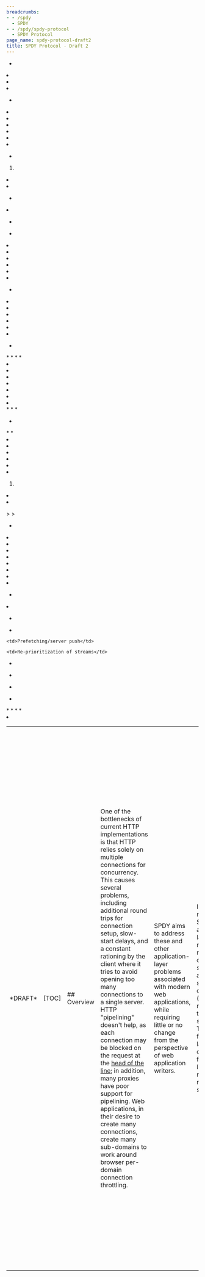 ```yaml
---
breadcrumbs:
- - /spdy
  - SPDY
- - /spdy/spdy-protocol
  - SPDY Protocol
page_name: spdy-protocol-draft2
title: SPDY Protocol - Draft 2
---
```


<table>
<tr>

<td>*DRAFT*</td>

<td>[TOC]</td>

<td>## Overview</td>

<td>One of the bottlenecks of current HTTP implementations is that HTTP relies
solely on multiple connections for concurrency. This causes several problems,
including additional round trips for connection setup, slow-start delays, and a
constant rationing by the client where it tries to avoid opening too many
connections to a single server. HTTP "pipelining" doesn't help, as each
connection may be blocked on the request at the <a
href="http://en.wikipedia.org/wiki/Head-of-line_blocking">head of the line</a>;
in addition, many proxies have poor support for pipelining. Web applications, in
their desire to create many connections, create many sub-domains to work around
browser per-domain connection throttling.</td>

<td>SPDY aims to address these and other application-layer problems associated
with modern web applications, while requiring little or no change from the
perspective of web application writers.</td>

<td>In a nutshell, SPDY adds a framing layer for multiplexing multiple,
concurrent streams across a single TCP connection (or any reliable transport
stream). The framing layer is optimized for HTTP-like request-response
streams.</td>

<td>The SPDY session offers three basic improvements over HTTP:</td>

*   <td>Multiplexed requests. There is no limit to the number of
            requests that can be issued concurrently over a single SPDY
            connection. Because requests are interleaved on a single channel,
            the protocol is more efficient over TCP.</td>

*   <td>Prioritized requests. Clients can request certain resources to
            be delivered first. This avoids the problem of congesting the
            network channel with non-critical resources when a high-priority
            request is pending.</td>

*   <td>Compressed headers. Clients today send a significant amount of
            redundant data in the form of HTTP headers. Because a single web
            page may require 50 or 100 subrequests, this data is significant.
            Compressing the headers saves a significant amount of latency and
            bandwidth compared to HTTP.</td>
*   <td>Server pushed streams. This enables content to be pushed from
            servers to clients without a request.</td>

<td>Note that for the most part, SPDY attempts to preserve the existing
semantics of HTTP. All features such as cookies, etags, vary headers,
content-encoding negotiations, etc work as they do with HTTP; SPDY only replaces
the way the data is written to the network.</td>

<td>### Document Organization</td>

<td>The SPDY Specification is split into two parts: <a
href="/spdy/spdy-protocol/spdy-protocol-draft2#TOC-Framing-Layer">a framing
layer</a>, which multiplexes a TCP connection into independent, length-prefixed
frames, and <a
href="/spdy/spdy-protocol/spdy-protocol-draft2#TOC-HTTP-Layering-over-SPDY">an
HTTP layer</a>, which specifies the mechanism for overlaying HTTP
request/response pairs on top of the framing layer. While some of the framing
layer concepts are isolated from the HTTP layer, building a generic framing
layer has not been a goal. The framing layer is tailored to the needs of the
HTTP protocol and server push. </td>

<td>### Definitions</td>

*   <td>*client*: The endpoint initiating the SPDY session. </td>
*   <td>*connection*: A TCP-level connection between two endpoints.
            </td>
*   <td>*endpoint*: Either the client or server of a connection. </td>
*   <td>*frame*: A header-prefixed sequence of bytes sent over a SPDY
            session.</td>
*   <td>*server*: The endpoint not initiating the SPDY session.</td>
*   <td>*session*: A sequence of frames sent over a single connection.
            This is the same as the "framing layer". </td>
*   <td>*stream*: A bi-directional flow of bytes across a virtual
            channel within a SPDY session. </td>

<td>## Framing Layer</td>

<td>### Connections</td>

<td>The SPDY framing layer (or "session") runs atop TCP, similarly to how HTTP
works today. The client is expected to be the TCP connection initiator. Because
it runs on TCP, we have a reliable transport. Unlike HTTP, all connections with
SPDY are persistent connections. The HTTP connection header does not apply.</td>

<td>For best performance, it is expected that clients will not close open
connections until the user navigates away from all web pages referencing a
connection, or until the server closes the connection. Servers are encouraged to
leave connections open for as long as possible, but can terminate idle
connections after some amount of inactivity if necessary. When either side
closes the TCP connection, it should first send a <a
href="/spdy/spdy-protocol/spdy-protocol-draft2#TOC-GOAWAY">GOAWAY</a> frame so
that the endpoints can more reliably determine if requests finished before the
closure.</td>

<td>### Framing</td>

<td>Once the connection is established, clients and servers exchange framed messages. There are two types of frames: <a href="/spdy/spdy-protocol/spdy-protocol-draft2#TOC-Control-frames">control frames</a> and <a href="/spdy/spdy-protocol/spdy-protocol-draft2#TOC-Data-frames">data frames</a>. Frames always have a common header which is 8 bytes.</td>

<td>The first bit is a control bit indicating whether a frame is a control frame or data frame. Control frames carry a version number, a frame type, flags, and a length. Data frames contain the stream ID, flags, and the length for the payload carried after the common header. The simple header is designed to make reading and writing of frames easy.</td>

<td>All integer values, including length, version, and type, are in network byte order. SPDY does not enforce alignment of types in dynamically sized frames.</td>

<td>#### Protocol versioning</td>

<td>SPDY does lazy version checking on receipt of any control frame, and does version enforcement only on SYN_STREAM frames. If an endpoint receives a SYN_STREAM frame with an unsupported version, the endpoint must return a RST_STREAM frame with the status code UNSUPPORTED_VERSION. For any other type of control frame, the frame must be ignored.</td>

<td>### Control frames</td>

<td> +----------------------------------+</td>

<td> |C| Version(15bits) | Type(16bits) |</td>

<td> +----------------------------------+</td>

<td> | Flags (8) | Length (24 bits) |</td>

<td> +----------------------------------+</td>

<td> | Data |</td>

<td> +----------------------------------+</td>

<td> Control bit: The 'C' bit is a single bit indicating that this is a control message. For control frames this value is always 1. </td>
<td> Version: The version number of the session protocol (currently 2).</td>
<td> Type: The type of control frame. See <a href="/spdy/spdy-protocol/spdy-protocol-draft2#TOC-Control-frames">Control Frames</a> for the complete list of control frames. </td>

<td>Flags: Flags related to this frame. Flags for control frames and data frames
are different.</td>
<td> Length: An unsigned 24-bit value representing the number of bytes after the
length field. </td>

<td>Data: data associated with this control frame. The format and length of this
data is controlled by the control frame type.</td>

<td>Control frame processing requirements:</td>

<td>If an endpoint receives a control frame for a type it does not recognize, it
must ignore the frame.</td>

<td>### Data frames</td>

<td> +----------------------------------+</td>

<td> |C| Stream-ID (31bits) |</td>

<td> +----------------------------------+</td>

<td> | Flags (8) | Length (24 bits) | </td>

<td> +----------------------------------+</td>

<td> | Data |</td>

<td> +----------------------------------+</td>

<td>Control bit: For data frames this value is always 0.</td>
<td> Stream-ID: A 31-bit value identifying the stream.</td>
<td> Flags: Flags related to this frame. Valid flags are:</td>

*   <td>0x01 = FLAG_FIN - signifies that this frame represents the last
            frame to be transmitted on this stream. See <a
            href="/spdy/spdy-protocol/spdy-protocol-draft2#TOC-Stream-close">Stream
            Closure</a> below.</td>

<td> Length: An unsigned 24-bit value representing the number of bytes after the
length field. The total size of a data frame is 8 bytes + length. It is valid to
have a zero-length data frame.</td>
<td> Data: The variable-length data payload; the length was defined in the
length field.</td>

<td>Data frame processing requirements:</td>

<td>If an endpoint receives a data frame for a stream-id which does not exist,
it must return a <a
href="/spdy/spdy-protocol/spdy-protocol-draft2#TOC-RST_STREAM">RST_STREAM</a>
with error code INVALID_STREAM for the stream-id.</td>

<td>If the endpoint which created the stream receives a data frame before
receiving a SYN_REPLY on that stream, it is a protocol error, and the receiver
should close the connection immediately.</td>

<td>Implementors note: If an endpoint receives multiple data frames for invalid
stream-ids, it may terminate the session.</td>

<td>### Streams</td>

<td>Streams are independent sequences of bi-directional data cut into frames.
Streams can be created either by the client or the server, can concurrently send
data interleaved with other streams, and can be cancelled. The usage of streams
with HTTP is such that a single HTTP request/response occupies a single stream,
and the stream is not reused for a second request. This is because streams can
be independently created without incurring a round-trip. See the <a
href="/spdy/spdy-protocol/spdy-protocol-draft2#TOC-HTTP-Layering-over-SPDY">HTTP
layering</a> section for details.</td>

<td>Upon stream initiation, streams allow for each side to transmit a list of
name/value pairs (headers) to the other endpoint.</td>

<td>#### Stream creation</td>

<td>A stream is created by sending a control frame with the type set to <a
href="/spdy/spdy-protocol/spdy-protocol-draft2#TOC-SYN_STREAM">SYN_STREAM</a>.
If the server is initiating the stream, the Stream-ID must be even. If the
client is initiating the stream, the Stream-ID must be odd. 0 is not a valid
Stream-ID. Stream-IDs from each side of the connection must increase
monotonically as new streams are created. E.g. Stream 2 may be created after
stream 3, but stream 7 must not be created after stream 9.</td>

<td>Streams are bi-directional. However, the stream creator can optionally set
the UNIDIRECTIONAL flag as part of the SYN_STREAM to indicate to the receiver
that the receiver cannot reply on the stream.</td>

<td>Upon receipt of a SYN_STREAM frame, if the UNIDIRECTIONAL flag is not set,
the receiver replies with a <a
href="/spdy/spdy-protocol/spdy-protocol-draft2#TOC-SYN_REPLY">SYN_REPLY</a>
frame. Note that the stream initiator (sending the SYN_STREAM) does not need to
wait for a SYN_REPLY before sending any data frames.</td>

<td>If the endpoint receiving a SYN_STREAM does not want to accept the new
stream, it can immediately respond with a RST_STREAM control frame. Note,
however, that the initiating endpoint may have already sent data on the stream
as well; this data must be ignored.</td>

<td>#### Stream data exchange</td>

<td>Once a stream is created, it can be used to send arbitrary amounts of data.
Generally this means that a series of data frames will be sent on the stream
until a frame containing the FLAG_FIN flag is set. The FLAG_FIN can be set on a
SYN_STREAM, SYN_REPLY, or a DATA frame. Once the FLAG_FIN has been sent, the
stream is considered to be half-closed. (See <a
href="/spdy/spdy-protocol/spdy-protocol-draft2#TOC-Stream-half-close">Stream
half-close</a>)</td>

<td>#### Stream half-close</td>

<td>When one side of the stream sends a control or data frame with the FLAG_FIN
flag set, the stream is considered to be half-closed from that side. The sender
of the FLAG_FIN is indicating that no further data will be sent from the sender
on this stream. When both sides have half-closed, the stream is considered to be
closed. (See <a
href="/spdy/spdy-protocol/spdy-protocol-draft2#TOC-Stream-close">Stream
close</a>)</td>

<td>#### Stream close</td>

<td>There are 3 ways that streams can be terminated:</td>

1.  <td>Normal termination</td>
    <td> Normal stream termination occurs when both sender and receiver have
    half-closed the stream by sending a FLAG_FIN.</td>
2.  <td>Abrupt termination</td>
    <td> Either the client or server can send a RST_STREAM control frame at any
    time. A RST_STREAM contains an error code to indicate the reason for
    failure. When a RST_STREAM is sent from the stream originator, it indicates
    a failure to complete the stream and that no further data will be sent on
    the stream. When a RST_STREAM is sent from the stream receiver, the sender,
    upon receipt, should stop sending any data on the stream. The stream
    receiver should be aware that there is a race between data already in
    transit from the sender and the time the RST_STREAM is received.</td>
3.  <td><b>TCP connection teardown</b></td>
    <td><b> If the TCP connection is torn down while unterminated streams are
    active (no RST_STREAM frames have been sent or received for the stream),
    then the endpoint must assume that the stream was abnormally interrupted and
    may be incomplete.</b></td>

<td>If a client or server receives data on a stream which has already been torn
down, it must ignore the data received after the teardown.</td>

<td>TODO(mbelshe): Reference how UNIDIRECTIONAL works here.</td>

<td>### Data flow</td>

<td> Because TCP provides a single stream of data on which SPDY multiplexes
multiple logical streams, it is important for clients and servers to interleave
data messages for concurrent sessions.</td>

<td>Implementors should note that sending data in smallish chunks will result in
lower end-user latency for a page as this allows the browser to begin parsing
metadata early, and, in turn, to finalize the page layout. Sending large chunks
yields a small increase in bandwidth efficiency at the cost of slowing down the
user experience on pages with many resources.</td>

<td>### Control frames</td>

<td>#### SYN_STREAM</td>

<td>The SYN_STREAM control frame allows the sender to create a stream between
the sender and receiver with zero negotiation from the receiver. The stream can
be used to send metadata and data from the sender to the receiver.</td>

<td> +----------------------------------+</td>

<td> |1| 2 | 1 |</td>

<td> +----------------------------------+</td>

<td> | Flags (8) | Length (24 bits) |</td>

<td> +----------------------------------+</td>

<td> |X| Stream-ID (31bits) |</td>

<td> +----------------------------------+</td>

<td> |X|Associated-To-Stream-ID (31bits)|</td>

<td> +----------------------------------+</td>

<td> | Pri | Unused | |</td>

<td> +------------------ |</td>
<td> | Name/value header block |</td>
<td> | ... |</td>

<td>Flags: Flags related to this frame. Valid flags are:</td>

*   <td>0x01 = FLAG_FIN - signifies that this frame represents the last
            frame to be transmitted on this stream</td>
*   <td>0x02 = FLAG_UNIDIRECTIONAL - a stream created with this flag is
            already considered to be half closed to the receiver.</td>

<td>Length: An unsigned 24 bit value representing the number of bytes after the
length field. The total size of a SYN_STREAM frame is 8 bytes + length. The
length for this frame must be greater than or equal to 12.</td>

<td>Stream-ID: The 31-bit identifier for this stream. This stream-id will be
used in a frames which are part of this stream.</td>

<td>Associated-To-Stream-ID: The 31-bit identifier for a stream which this
stream is associated to. If this stream is independent of all other streams, it
should be 0.</td>

<td>Priority: A 2-bit priority field. If an endpoint has initiated multiple
streams, the priority field represents which streams should be given first
precidence. Servers are not required to strictly enforce the priority field,
although best-effort is assumed. 0 represents the lowest priority and 3
represents the highest priority. The highest-priority data is that which is most
desired by the client.</td>

<td> Unused: 14 bits of unused space, reserved for future use.</td>
<td> NV entries: (16 bits) The number of name/value pairs that follow. Note:
</td>

<td>The <a
href="/spdy/spdy-protocol/spdy-protocol-draft2#TOC-Name-Value-header-block-format">Name/Value
block</a> is described below.</td>

<td>If an endpoint receives multiple SYN_STREAM frames for the same active
stream ID, it must drop the stream, and send a RST_STREAM for the stream with
the error PROTOCOL_ERROR.</td>

<td>#### SYN_REPLY</td>

<td>SYN_REPLY provides the acceptance of a stream creation by the receiver of a
SYN_STREAM frame.</td>

<td> +----------------------------------+</td>

<td> |1| 2 | 2 |</td>

<td> +----------------------------------+</td>

<td> | Flags (8) | Length (24 bits) |</td>

<td> +----------------------------------+</td>

<td> |X| Stream-ID (31bits) |</td>

<td> +----------------------------------+</td>

<td> | Unused | |</td>

<td> +---------------- |</td>
<td> | Name/value header block |</td>
<td> | ... |</td>

<td> Flags: Flags related to this frame. Valid flags are:</td>

*   <td>0x01 = FLAG_FIN - signifies that this frame represents the
            half-close of this stream. When set, it indicates that the sender
            will not produce any more data frames in this stream..</td>

<td> Length: An unsigned 24-bit value representing the number of bytes after the
length field. The total size of a SYN_STREAM frame is 8 bytes + length. The
length for this frame must be greater than or equal to 8.</td>

<td>Stream-ID: The 31-bit identifier for this stream. This stream-id will be
used in a frames which are part of this stream.</td>

<td>Unused: 16 bits of unused space, reserved for future use.</td>
<td> NV entries: (16 bits) The number of name/value pairs that follow. </td>

<td>The <a
href="http://www.chromium.org/spdy-protocol/spdy-protocol-draft2#TOC-Name-Value-header-block-format">Name/Value
block</a> is described below.</td>

<td>If an endpoint receives multiple SYN_REPLY frames for the same active stream
ID, it must drop the stream, and send a RST_STREAM for the stream with the error
PROTOCOL_ERROR.</td>

<td>#### RST_STREAM</td>

<td>The RST_STREAM frame allows for abnormal termination of a stream. When sent
by the creator of a stream, it indicates the creator wishes to cancel the
stream. When sent by the receiver of a stream, it indicates an error or that the
receiver did not want to accept the stream, so the stream should be closed.</td>

<td> +-------------------------------+</td>

<td> |1| 2 | 3 |</td>

<td> +-------------------------------+</td>

<td> | Flags (8) | 8 |</td>

<td> +-------------------------------+</td>

<td> |X| Stream-ID (31bits) |</td>

<td> +-------------------------------+</td>

<td> | Status code | </td>

<td> +-------------------------------+</td>

<td> Flags: Flags related to this frame. RST_STREAM does not define any flags.
This value must be 0.</td>

<td> Length: An unsigned 24-bit value representing the number of bytes after the
length field. For RST_STREAM control frames, this value is always 8.</td>
<td> Status code: (32 bits) An indicator for why the stream is being
terminated.The following status codes are defined:</td>

*   <td>1 - PROTOCOL_ERROR. This is a generic error, and should only be
            used if a more specific error is not available. The receiver of this
            error will likely abort the entire session and possibly return an
            error to the user.</td>
*   <td>2 - INVALID_STREAM should be returned when a frame is received
            for a stream which is not active. The receiver of this error will
            likely log a communications error.</td>
*   <td>3 - REFUSED_STREAM. This is error indicates that the stream was
            refused before any processing has been done on the stream. This
            means that request can be safely retried.</td>
*   <td>4 - UNSUPPORTED_VERSION. Indicates that the receiver of a stream
            does not support the SPDY version requested.</td>
*   <td>5 - CANCEL. Used by the creator of a stream to indicate that the
            stream is no longer needed.</td>
*   <td>6 - INTERNAL_ERROR. The endpoint processing the stream has
            encountered an error.</td>
*   <td>7 - FLOW_CONTROL_ERROR. The endpoint detected that its peer
            violated the flow control protocol.</td>

<td>Note: 0 is not a valid status code for a RST_STREAM.</td>

<td>After receiving a RST_STREAM on a stream, the receiver must not send
additional frames for that stream.</td>

<td>#### SETTINGS</td>

<td>*Note: In earlier drafts, this frame was called a "HELLO" frame.*</td>

<td>A SETTINGS frame contains a set of id/value pairs for communicating
configuration data about how the two endpoints may communicate. SETTINGS frames
can be sent at any time by either endpoint, are optionally sent, and fully
asynchronous. Further, when the server is the sender, the sender can request
that configuration data be persisted by the client across SPDY sessions and
returned to the server in future communications.</td>

<td>Persistence of SETTINGS ID/Value pairs is done on a per domain/IP pair. That
is, when a client connects to a server, and the server persists settings within
the client, the client MUST only return the persisted settings on future
connections to the same domain AND IP address and TCP port. Clients MUST NOT
request servers to use the persistence features of the SETTINGS frames, and
servers MUST ignore persistence related flags sent by a client.</td>

<td> +----------------------------------+</td>

<td> |1| 2 | 4 |</td>

<td> +----------------------------------+</td>

<td> | Flags (8) | Length (24 bits) | </td>

<td> +----------------------------------+</td>

<td> | Number of entries |</td>

<td> +----------------------------------+</td>
<td> | ID/Value Pairs |</td>
<td> | ... |</td>

<td> Control bit: The control bit is always 1 for this message.</td>
<td> Version: The SPDY version number.</td>
<td> Type: The message type for a SETTINGS message is 4.</td>

<td>Flags: FLAG_SETTINGS_CLEAR_PREVIOUSLY_PERSISTED_SETTINGS (0x1): When set,
the client should clear any previously persisted SETTINGS ID/Value pairs. If
this frame contains ID/Value pairs with the FLAG_SETTINGS_PERSIST_VALUE set,
then the client will first clear its existing, persisted settings, and then
persist the values with the flag set which are contained within this frame.
Because persistence is only implemented on the client, this flag can only be
used when the sender is the server.</td>

<td>Length: An unsigned 24-bit value representing the number of bytes after the
length field. The total size of a SETTINGS frame is 8 bytes + length.</td>

<td>Number of entries: A 32-bit value representing the number of ID/value pairs
in this message.</td>

<td>Each ID/value pair is as follows:</td>

<td> +----------------------------------+</td>

<td> | ID (24 bits) | ID_Flags (8) |</td>

<td> +----------------------------------+</td>

<td> | Value (32 bits) |</td>

<td> +----------------------------------+</td>

<td>ID: 24-bits in <b>little-endian</b> byte order. This is inconsistent with
other values in SPDY and is the result of a bug in the initial v2
implementation. Defined IDs:</td>

*   <td>1 - SETTINGS_UPLOAD_BANDWIDTH - allows the sender to send its
            expected upload bandwidth on this channel. This number is an
            estimate. The value should be the integral number of kilobytes per
            second that the sender predicts as an expected maximum upload
            channel capacity.</td>
*   <td>2 - SETTINGS_DOWNLOAD_BANDWIDTH - allows the sender to send its
            expected download bandwidth on this channel. This number is an
            estimate. The value should be the integral number of kilobytes per
            second that the sender predicts as an expected maximum download
            channel capacity.</td>
*   <td>3 - SETTINGS_ROUND_TRIP_TIME - allows the sender to send its
            expected round-trip-time on this channel. The round trip time is
            defined as the minimum amount of time to send a control frame from
            this client to the remote and receive a response. The value is
            represented in milliseconds.</td>
*   <td>4 - SETTINGS_MAX_CONCURRENT_STREAMS allows the sender to inform
            the remote endpoint the maximum number of concurrent streams which
            it will allow. By default there is no limit. For implementors it is
            recommended that this value be no smaller than 100.</td>
*   <td>5 - SETTINGS_CURRENT_CWND allows the sender to inform the remote
            endpoint of the current CWND value. This value is currently
            interpreted as packets.</td>
*   <td>6 - SETTINGS_DOWNLOAD_RETRANS_RATE - downstream byte
            retransmission rate in percentage</td>
*   <td>7 - SETTINGS_INITIAL_WINDOW_SIZE - initial window size in
            bytes</td>

<td>Flags: 8 bits. Defined Flags:</td>

<td> FLAG_SETTINGS_PERSIST_VALUE (0x1): When set, the sender of this SETTINGS
frame is requesting that the receiver persist the ID/Value and return it in
future SETTINGS frames sent from the sender to this receiver. Because
persistence is only implemented on the client, this flag is only sent by the
server.</td>

<td> FLAG_SETTINGS_PERSISTED (0x2): When set, the sender is notifying the
receiver that this ID/Value pair was previously sent to the sender by the
receiver with the FLAG_SETTINGS_PERSIST_VALUE, and the sender is returning it.
Because persistence is only implemented on the client, this flag is only sent by
the client.</td>

<td>Value: A 32-bit value in network byte order</td>

<td> The message is intentionally extensible for future information which may
improve client-server communications. The sender does not need to send every
type of ID/value. It must only send those for which it has accurate values to
convey. When multiple ID/value pairs are sent, they should be sent in order of
lowest id to highest id. A single SETTINGS frame MUST not contain multiple
values for the same ID. If the receiver of a SETTINGS frame discovers multiple
values for the same ID, it MUST ignore all values except the first one.</td>

<td>Implementation Notes: Persisted storage from the SETTINGS is similar to a
cookie, in that it is persisted state. It differs from HTTP cookies in that it
applies at the session layer rather than at the HTTP layer. When SPDY is used in
conjunction with HTTP, browser implementors should be careful that any persisted
SETTINGS information follows similar handling to HTTP cookies, and that a
mechanism for clearing data is provided to the user. Servers MUST NOT attempt to
use SETTINGS as a mechanism for storing arbitrary data on the client. </td>

<td>Note also that a server may send multiple SETTINGS frames containing
different ID/Value pairs. When the same ID/Value is sent twice, the most recent
value overrides any previously sent values. If the server sends IDs 1, 2, and 3
with the FLAG_SETTINGS_PERSIST_VALUE in a first SETTINGS frame, and then sends
IDs 4 and 5 with the FLAG_SETTINGS_PERSIST_VALUE, when the client returns the
persisted state on its next SETTINGS frame, it SHOULD send all 5 settings (1, 2,
3, 4, and 5 in this example) to the server.</td>

<td>#### NOOP</td>

<td>The NOOP control frame is a no-operation frame. It can be sent from the
client or the server. Receivers of a NO-OP frame should simply ignore it.</td>

<td> +----------------------------------+</td>

<td> |1| 2 | 5 |</td>
<td> +----------------------------------+</td>
<td> | 0 (Flags) | 0 (Length) |</td>

<td> +----------------------------------+</td>

<td><b> Control-bit: The control bit is always 1 for this message.</b></td>
<td><b> Version: The SPDY version number.</b></td>
<td><b> Type: The message type for a NOOP message is 5.</b></td>
<td><b> Length: This frame carries no data, so the length is always 0.</b></td>

<td><b>#### PING</b></td>

<td><b>The PING control frame is a mechanism for measuring a minimal round-trip
time from the sender. It can be sent from the client or the server. Receivers of
a PING frame should send an identical frame to the sender as soon as possible
(if there is other pending data waiting to be sent, PING should take highest
priority). Each ping sent by a sender should use a unique ID.</b></td>

<td><b><b> +----------------------------------+</b></b></td>

<td><b> |1| 2 | 6 |</b></td>

<td><b> +----------------------------------+</b></td>

<td><b> | 0 (flags) | 4 (length) |</b></td>

<td><b> +----------------------------------|</b></td>

<td><b> | 32-bit ID |</b></td>

<td><b> +----------------------------------+</b></td>

<td><b> Control bit: The control bit is always 1 for this message.</b></td>
<td><b> Version: The SPDY version number.</b></td>
<td><b> Type: The message type for a PING message is 6.</b></td>
<td><b> Length: This frame is always 4 bytes long.</b></td>
<td><b> ID: A unique ID for this ping. When the client initiates a ping, it must
use an odd numbered ID. When the server initiates a ping, it must use an even
numbered ping. Use of odd/even IDs is required in order to avoid accidental
looping on PINGs (where each side initiates an identical PING at the same
time).</b></td>
<td><b> Note: If a sender uses all possible PING ids (e.g. has sent all 2^31
possible IDs), it can wrap and start re-using IDs.</b></td>

<td><b>If a server receives an even numbered PING which it did not initiate, it
must ignore the PING.</b></td>

<td><b>If a client receives an odd numbered PING which it did not initiate, it
must ignore the PING.</b></td>

<td>#### GOAWAY</td>

<td>The GOAWAY control frame is a mechanism to tell the remote side of the
connection that it should no longer use this session for further requests. It
can be sent from the client or the server. Once sent, the sender agrees not to
initiate any new streams on this session. Receivers of a GOAWAY frame must not
send additional requests on this session, although a new session (connection)
can be established for new requests. The purpose of this message is to allow an
endpoint to gracefully stop accepting new requests (perhaps for a reboot or
maintenance), while still finishing processing of previously established
streams.</td>

<td>There is an inherent race condition between a client sending requests and
the server sending a GOAWAY message. To deal with this case, the GOAWAY message
contains a last-stream identifier indicating the last stream which was accepted
in this session. If the client issued requests for sessions after this
stream-id, they were not accepted by the server and should be re-issued later at
the client's discretion.</td>

<td>Endpoints should always send a GOAWAY message before closing a connection so
that the remote can know whether a request has been partially processed or not.
(For example, if the client sends a POST at the same time that a server closes a
connection, the client cannot know if the server started to process that POST
request if the server does not send a GOAWAY frame to indicate where it stopped
working)</td>

<td>After sending a GOAWAY message, the sender must ignore all SYN_STREAM frames
for new streams.</td>

<td> +----------------------------------+</td>

<td> |1| 2 | 7 |</td>

<td> +----------------------------------+</td>

<td> | 0 (flags) | 4 (length) |</td>

<td> +----------------------------------|</td>

<td> |X| Last-good-stream-ID (31 bits) |</td>

<td> +----------------------------------+</td>

<td> Control bit: The control bit is always 1 for this message.</td>
<td> Version: The SPDY version number.</td>
<td> Type: The message type for a GOAWAY message is 7.</td>
<td> Length: This frame is always 4 bytes long.</td>
<td> Last-good-stream-Id: The last stream id which was accepted by the sender of
the GOAWAY message. If no streams were accepted, this value must be 0.</td>

<td>#### HEADERS</td>

<td> This frame augments a stream with additional headers. It may be optionally
sent on an existing stream at any time. Specific application of the headers (and
dealing with duplicates) in this frame is application-dependent.</td>

<td> +----------------------------------+</td>

<td> |C| 2 | 8 |</td>

<td> +----------------------------------+</td>

<td> | Flags (8) | Length (24 bits) |</td>

<td> +----------------------------------+</td>

<td> |X| Stream-ID (31bits) |</td>

<td> +----------------------------------+</td>

<td> | Unused (16 bits) | |</td>
<td> |-------------------- |</td>

<td> | Name/value header block |</td>

<td> +----------------------------------+</td>

<td> Length: An unsigned 24 bit value representing the number of bytes after the
length field. The total size of a HEADERS frame is 8 bytes + length. The length
for this frame must be greater than or equal to 8. The minimum length of the
length field is 4 (when the number of name value pairs is 0).</td>

<td>NV entries: The number of name/value pairs that follow.</td>

<td>The <a
href="/spdy/spdy-protocol/spdy-protocol-draft2#TOC-Name-Value-header-block-format">Name/Value
block</a> is the same as a SYN_REPLY.</td>

<td>Name/Value header block format</td>

<td>The SYN_STREAM, SYN_REPLY, and HEADERS frames contain a Name/value header
block. The header block used by both the request and the response is the same.
It is designed so that headers can be easily appended to the end of a list and
also so that it can be easily parsed by receivers. Each numeric value is 2
bytes.</td>

<td> +------------------------------------+</td>

<td> | Number of Name/Value pairs (int16) |</td>

<td> +------------------------------------+</td>

<td> | Length of name (int16) |</td>

<td> +------------------------------------+</td>

<td> | Name (string) |</td>

<td> +------------------------------------+</td>

<td> | Length of value (int16) |</td>

<td> +------------------------------------+</td>

<td> | Value (string) |</td>

<td> +------------------------------------+</td>

<td> | (repeats) |</td>

<td>Each header name must have at least one value. Header names must be all
lower case. The length of each name and value must be greater than zero. A
receiver of a zero-length name or value must send a RST_STREAM with code
PROTOCOL error. </td>

<td>TODO(mbelshe): Verify that the 64KB limits are sufficient. JoeyH notes that
it is possible to send 50 4KB cookies over HTTP today, and that would not work
in this model.</td>

<td>Duplicate header names are not allowed. To send two identically named
headers, send a header with two values, where the values are separated by a
single NUL (0) byte. Senders must not send multiple, in-sequence NUL characters.
Receivers of multiple, in-sequence NUL characters must send a RST_STREAM with
code PROTOCOL_ERROR on the stream.</td>

<td>Strings are utf8 encoded and are not NUL terminated.</td>

<td>The entire contents of the name/value header block is compressed using zlib
deflate. There is a single zlib stream (context) for all name value pairs in one
direction on a connection. SPDY uses a SYNC_FLUSH between frame which uses
compression. The stream is initialized with the following dictionary (without
line breaks and IS null-terminated):</td>

<td>optionsgetheadpostputdeletetraceacceptaccept-charsetaccept-encodingaccept-</td>
<td>
languageauthorizationexpectfromhostif-modified-sinceif-matchif-none-matchi</td>
<td>
f-rangeif-unmodifiedsincemax-forwardsproxy-authorizationrangerefererteuser</td>
<td>
-agent10010120020120220320420520630030130230330430530630740040140240340440</td>
<td>
5406407408409410411412413414415416417500501502503504505accept-rangesageeta</td>
<td>
glocationproxy-authenticatepublicretry-afterservervarywarningwww-authentic</td>
<td>
ateallowcontent-basecontent-encodingcache-controlconnectiondatetrailertran</td>
<td>
sfer-encodingupgradeviawarningcontent-languagecontent-lengthcontent-locati</td>
<td>
oncontent-md5content-rangecontent-typeetagexpireslast-modifiedset-cookieMo</td>
<td>
ndayTuesdayWednesdayThursdayFridaySaturdaySundayJanFebMarAprMayJunJulAugSe</td>
<td>
pOctNovDecchunkedtext/htmlimage/pngimage/jpgimage/gifapplication/xmlapplic</td>
<td>
ation/xhtmltext/plainpublicmax-agecharset=iso-8859-1utf-8gzipdeflateHTTP/1</td>
<td> .1statusversionurl</td>

<td>TODO(mbelshe): Add Brian O's compression data and notes.</td>

<td>#### WINDOW_UPDATE</td>

<td>Although WINDOW_UPDATE was originally defined in DRAFT 2, it was never
implemented. The specification for this frame is thus removed, and this note
exists for those who might remember its existence.</td>

<td>Please look at DRAFT 3 for flow-control related definitions.</td>

<td>---</td>

<td>## HTTP Layering over SPDY</td>

<td>SPDY is intended to be as compatible as possible with current web-based
applications. This means that, from the perspective of the server business logic
or application API, the features of HTTP must not change. To achieve this, all
of the application request and response header semantics are preserved, although
the syntax of conveying those semantics has changed. Thus, the rules from the <a
href="http://www.w3.org/Protocols/rfc2616/rfc2616.html">HTTP/1.1 specification
in RFC 2616</a> apply with the changes in the sections below.</td>

<td>Standard Transactions</td>

<td>HTTP request/responses will generally be mapped as one request/response to
one stream. Multiple requests can be issued in parallel, with each request
issued on an independent stream.</td>

<td>Request</td>

<td>The client initiates a request by sending a SYN_STREAM frame. For requests
which do not contain a body, the SYN_STREAM must set the FIN_FLAG, indicating
that the client intends to send no further data on this stream. For requests
which do contain a body, the SYN_STREAM will not contain the FIN_FLAG, and the
body will follow the SYN_STREAM in a series of DATA frames. The last DATA frame
will set the FIN_FLAG to indicate the end of the body.</td>

<td>The SYN_STREAM Name/Value section will contain all of the HTTP headers which
are associated with an HTTP request. The HTTP header block in SPDY is mostly
unchanged from today's HTTP header block, with the following differences:</td>

*   <td>The first line of the request is unfolded into name/value pairs
            like other HTTP headers and must be present:</td>
    *   <td>"method" - the HTTP method for this request (e.g. "GET",
                "POST", "HEAD", etc)</td>
    *   <td>"scheme" - the scheme portion of the URL for this request
                (e.g. "https")</td>
    *   <td>"url" - the absolute path for this request (e.g.
                "/foo/bar.html")</td>
    *   <td>"version" - the HTTP version of this request (e.g.
                "HTTP/1.1")</td>
*   <td>Duplicate header names are not allowed.</td>
*   <td>Header names are all lowercase.</td>
*   <td>The Connection and Keep-Alive headers are no longer valid and
            are ignored if present.</td>
*   <td>HTTP request headers are compressed. This is accomplished by
            compressing all data sent by the client with gzip encoding.</td>
*   <td>The "host" header is ignored. The host:port portion of the HTTP
            URL is the definitive host.</td>
*   <td>User-agents are expected to support gzip and deflate
            compression. Regardless of the Accept-Encoding sent by the
            user-agent, the server may select gzip or deflate encoding at any
            time.</td>
*   <td>POST-specific changes:</td>
    *   <td>POST requests are expected to contain a data stream as part
                of the post; see Data flow below.</td>
    *   <td>Content-length</td>
    *   <td>Chunked encoding is no longer valid.</td>

<td> The browser is free to prioritize requests as it sees fit. If the browser
cannot make progress without receiving a resource, it should attempt to raise
the priority of that resource. Resources such as images, should use the lowest
priority whenever possible.</td>

<td>If a client sends a SYN_STREAM without all of the method, url, and version
headers, the server must reply with a HTTP 400 BAD REQUEST reply.</td>

<td>Implementors Note: Section 5.1 of the HTTP/1.1 specification specifies that
HTTP/1.1 compliant servers MUST support absolute URIs in the request line. SPDY
is using absolute URIs only, instead of relative URIs + Host headers. From
practical experience, we have noticed that many HTTP/1.1 servers do not support
absolute URIs and are in violation of the HTTP/1.1 standard. As a result, any
implementors of SPDY -&gt; HTTP proxies may wish to translate from SPDY's
absolute URIs into relative URI + Host headers to maximize compatibility with
existing HTTP/1.1 servers.</td>

<td>#### Response</td>

<td> The server responds to a client request with a SYN_REPLY frame. The
Name/Value section of the frame contains the HTTP response headers. Symmetric to
the client's upload stream, the server will follow the SYN_REPLY with a series
of DATA frames, and the last data frame will contain the FLAG_FIN to indicate
successful end-of-stream.</td>

*   <td>The response status line is unfolded into name/value pairs like
            other HTTP headers and must be present:</td>
    *   <td>"status" - The HTTP response status code (e.g. "200" or "200
                OK")</td>
    *   <td>"version" - The HTTP response version (e.g. "HTTP/1.1")</td>
*   <td>If the SPDY reply happens before a SYN_STREAM, then it includes
            parameters that inform the client regarding the request that would
            have been made to receive this response, by including url and method
            keys. </td>
*   <td>All header names must be lowercase.</td>
*   <td>The Connection and Keep-alive response headers are no longer
            valid.</td>
*   <td>Content-length is only advisory for length.</td>
*   <td>Chunked encoding is no longer valid.</td>
*   <td>Duplicate header names are not allowed.</td>

<td>If a client receives a SYN_REPLY without a status or without a version
header, the client must reply with a RST_STREAM frame indicating a PROTOCOL
ERROR.</td>

<td>TODO(mbelshe): Describe use of GOAWAY.</td>

<td>### Server Push Transactions</td>

<td> SPDY enables a server to send multiple replies to a client for a single
request. The rationale for this feature is that sometimes a server knows that it
will need to send multiple resources in response to a single request. Without
server push features, the client must first download the primary resource, then
discover the secondary resource(s), and request them. Pushing of resources
avoids this delay, but also creates a potential race where a server can be
pushing content which a browser is in the process of requesting. The following
mechanics attempt to prevent the race condition while enabling the performance
benefit. </td>

<td>#### Server Implementation</td>

<td>When the server intends to push a resource to the client, it opens a new
stream by sending a unidirectional SYN_STREAM. The SYN_STREAM must include an
Associated-To-Stream-ID. The SYN_STREAM must also include a header for "url"
which contains the full URL for the resource being pushed. The purpose of the
association is to differentiate which request induced the pushed stream; without
it, if the browser had two tabs open to the same page, each pushing unique
content under a fixed URL, the browser would not be able to differentiate the
requests. Server pushed streams are unidirectional, and must set the
FLAG_UNIDIRECTIONAL flag in the SYN_STREAM.</td>

<td>The Associated-To-Stream-ID must be the ID of an existing, open stream with
the client. The reason for this restriction is to have a clear endpoint for
pushed content. If the client requested a resource on stream 11, the server
replies on stream 11. It can push any number of additional streams to the client
before it issues a FLAG_FIN on stream 11. However, once the originating stream
is closed no further push streams may be created. The pushed streams do not need
to be closed (FIN set) before the originating stream is closed, they only need
to be created before the originating stream closes.</td>

<td>It is illegal for a server to push a resource with the
Associated-To-Stream-ID of 0.</td>

<td>To avoid race conditions with the client, the SYN_STREAM for the pushed
resources must be sent prior to sending any content which could allow the client
to discover the pushed resource and request it.</td>

<td>The server must only push resources which would have been returned from a
GET request.</td>

<td>Note: If the server does not have all of the Name/Value Response headers
available at the time it issues the SYN_STREAM for the pushed resource, it may
later use a HEADER frame to augment the name/value pairs to be associated with
the pushed stream. The HEADER frame must not contain a header for 'url' (e.g.
the server can't change the identity of the resource to be pushed). If the
HEADERS frame must not contain duplicate headers with a previously sent
SYN_STREAM or HEADERS frame. The server must send a HEADERS before sending any
data frames on the stream.</td>

<td>TODO(mbelshe): Consider Set-Cookie effects on push streams.</td>

<td>#### Client Implementation</td>

<td>When fetching a resource the client has 3 possibilities:</td>

1.  <td>the resource is not being pushed</td>
2.  <td>the resource is being pushed, but the data has not yet
            arrived</td>
3.  <td>the resource is being pushed, and the data has started to
            arrive</td>

<td>When a SYN_STREAM frame which contains an Associated-To-Stream-ID is
received, the client must not issue GET requests for the URL in the pushed
stream, and instead wait for the pushed stream to arrive. </td>

<td>When a client receives a SYN_STREAM from the server with an
Associated-To-Stream-ID of 0, it must reply with a RST_STREAM with error code
INVALID_STREAM.</td>

<td>When a client receives a SYN_STREAM from the server without an 'url' in the
Name/Value section, it must reply with a RST_STREAM with error code
PROTOCOL_ERROR.</td>

<td>To cancel server push streams, the client can use a RST_STREAM on an
individual pushed stream with error code CANCEL. Upon receipt, the server will
stop sending on this stream immediately (this is an Abrupt termination). Note
that there may be data already in transit for this stream.</td>

<td>To cancel all server push streams related to a request, the client can use a
RST_STREAM on the original stream with error code CANCEL. By closing that
stream, the server will no longer be able to push any streams with
in-association-to for the original stream.</td>

<td>If the server sends a HEADER frame containing duplicate headers with a
previous SYN_STREAM or HEADERS frame for the same stream, the client must reply
with a RST_STREAM with error code PROTOCOL ERROR.</td>

<td>If the server sends a HEADER frame after sending a data frame for the same
stream, the client must ignore the HEADERS frame. TODO(mbelshe): This is really
undesirable for server-push. We want the push notifications to be able to flow
asynchronously in the stream.</td>

<td>TODO(mbelshe): Define how HTTP Trailers should work: "For HTTP, the rules
for http trailers apply, as specified in: <a
href="http://www.w3.org/Protocols/rfc2616/rfc2616-sec14.html#sec14.40">http://www.w3.org/Protocols/rfc2616/rfc2616-sec14.html#sec14.40</a>"</td>

<td>### Deployment</td>

<td>Since SPDY does provide faster access to resources, it should be used in
preference to HTTP/HTTPS. To facilitate this, clients and servers are encouraged
to employ these features.</td>

<td>#### Server Advertisement of SPDY through the HTTP Alternate-Protocol header</td>

<td>When a server receives a non-SPDY request which could have been served via
SPDY, it should append a Alternate-Protocol header into the response stream.
Note that it is valid to have multiple Alternate-Protocols headers. The
field-value can also be specified as a comma-separated list, as per RFC2616
section 4.2.</td>

<td>Syntax:</td>

> <td>Alternate-Protocol: &lt;port&gt;:&lt;protocol&gt;</td>

<td> To specify SPDY as an alternate protocol available on port 123, use:</td>
> <td>Alternate-Protocol: 123:spdy/2</td>

<td> To specify SPDY via TLS/NPN as an alternate protocol available on port 443, use:</td>
> <td>Alternate-Protocol: 443:npn-spdy/2</td>

<td>To specify support for SPDY versions 1 and 2 (currently non-existent) via
TLS/NPN as alternate protocols available on port 443, use:</td>

> <td>Alternate-Protocol: 443:npn-spdy/2,443:npn-spdy/2</td>

<td>When a client receives a Alternate-Protocol header, it should attempt to
piggyback future http requests over SPDY by using the specified port. Note that
the server may reply with multiple field values or a comma-separated field value
for Alternate-Protocol (and in this manner indicate the various SPDY versions it
supports). The client may select any protocol it supports and attempt to use
that. If it cannot establish a SPDY connection on that port, it should fallback
to standard HTTP and persist the failure for the browser session so that it
doesn't re-attempt in the near future.</td>

<td>#### Server Advertisement of SPDY through TLS NPN extension</td>

<td>When a server receives a connection to its HTTPS port that includes the TLS
NPN extension (<a
href="http://www.ietf.org/id/draft-agl-tls-nextprotoneg-00.txt">http://www.ietf.org/id/draft-agl-tls-nextprotoneg-00.txt</a>),
it should respond with all the SPDY versions that it supports. Currently, the
only valid string is "spdy/2" (spdy/1 isn't implemented anywhere anymore). The
client can thereby choose which SPDY version it supports and proceed from
there.</td>

<td>#### Piggybacking HTTP requests over SPDY sessions</td>

<td>SPDY does not introduce a new protocol scheme specific to SPDY. However, all
HTTP requests can "piggyback" on an existing SPDY session. So, if a client has
successfully negotiated any SPDY session to a port that the server has indicated
(via Alternate-Protocol) is an acceptable alternate protocol for the HTTP host
port pair, all future http requests to that host port pair should use the SPDY
session rather than opening a new HTTP connection.</td>

<td>Note: If your site does load balancing in such a way that http content would
not be available over the SPDY session, your site may not be able to use
SPDY.</td>

<td>## Incompatibilities with SPDY Draft #1</td>

*   <td>Renamed the FIN_STREAM to RST_STREAM</td>
*   <td>Added the FLAG_UNIDIRECTIONAL to the SYN_STREAM</td>
*   <td>Defined behavior of SPDY-protocol version checking</td>
*   <td>Made GOAWAY message stronger - it should always be sent before
            closing a connection.</td>
*   <td>Added Associated-To-Stream-ID into the SYN_STREAM, allowing for
            a stream to declare its relationship to an existing stream.</td>
*   <td>Reworked the SUBRESOURCE frame. Instead of first declaring a
            SUBRESOURCE, with an associated stream, the SYN_REPLY can be used.
            Added a HEADERS frame for late-bound headers to be added to a
            stream.</td>
*   <td>Reworked the Server Push mechanism.</td>
*   <td>Added flow control: new WINDOW_UPDATE frame, new status code in
            RST_STREAM, added new field to SETTINGS for initial window size, and
            made SETTINGS always the first frame of the connection (still
            optional and asynchronous).</td>
*   <td>Updated HELLO frame format and renamed to SETTINGS.</td>

<td>## Future work/experiments</td>

<td> The following are thoughts/brainstorms for future work and
experiments.</td>

*   <td>Caching</td>
    <td> Since we're proposing to do almost everything over an encrypted
    channel, we're making caching either difficult or impossible.</td>
    <td> We've had some discussions about having a non-secure, static-only
    content channel (where the resources are signed, or cryptographic hashes of
    the insecure content are sent over a secure link), but have made no headway
    yet...</td>
*   <td>DoS potential</td>

<td>The potential for DoS of the server (by increasing the amount of state) is
no worse than it would be for TCP connections. In fact, since more of the state
is managed in userspace, it is easier to detect and react to increases in
resource utilization. The client side, however, does have a potential for DoS
since the server may now attempt to use client resources which would not
normally be considered to be large per stream state.</td>

<td>More investigation needs to be done about attack modes and remediation
responses.</td>

*   <td>Stream capacity.</td>

<td>Today, HTTP has no knowledge of approximate client bandwidth, and TCP only
slowly and indirectly discovers it as a connection warms up. However, by the
time TCP has warmed up, the page is often already completely loaded. To ensure
that bandwidth is utilized efficiently, SPDY allows the client to tell the
server its approximate bandwidth. The SETTINGS message is part of this, but
measurement, reporting and all of the other infrastructure and behavioral
modifications are lacking.</td>

*   <td>Server-controlled connection parameters.</td>

<td>The "server" -- since either side may be considered a "server" in SPDY,
"server" refers here to the side which receives requests for new sessions -- can
inform the other side of reasonable connection or stream limits which should be
respected. As with stream capacity, the SETTINGS message provides a container
for signaling this, but no work has yet been done to figure out what values
should be set, when, and what behavioral changes should be expected when the
value does change.</td>

    <td>Prefetching/server push</td>

> <td>If the client can inform the server (or vice versa) how much bandwidth it
> is willing to allocate to various activities, then the server can push or
> prefetch resources without a) impacting the activities that the user wants to
> perform; or b) being too inefficient. While this approach still has
> inefficiencies (the server still send sparts of resources that the client
> already has before the client gets around to sending a FIN to the server), it
> doesn't seem to be grossly inefficient when coupled with the client telling
> the server how much slack (bandwidth) it is is willing to give to the server.
> However, this means that the client must be able to dynamically adjust the
> slack that it provides for server push or prefetching, for example, if it sees
> an increase in PING time.</td>

    <td>Re-prioritization of streams</td>

> <td>Users often switch between multiple tabs in the browser. When the user
> switches tasks, the protocol should allow for a change in priority as the user
> now wants different data at a higher priority. This would likely involve
> creating priority groups so that the relative priority of resources for a tab
> can be managed all at once instead of having to make a number of changes
> proportional to the number of requests (which is 100% likely to be the same or
> larger!)</td>

*   <td>Flow control</td>

<td>Each side can announce how much data or bandwidth it will accept for each
class of streams. If this is done, then speculative operations such as server
push can soak up a limited amount of the pipe (especially important if the pipe
is long and thin). This may allow for the elimination of more complex "is this
already in the cache" or "announce what I have in my cache" schemes which are
likely costly and complex.</td>

*   <td>DNS data</td>

<td>It is suboptimal that the browser must discover new hostnames and then look
them up in cases where it is fetching new resources controlled by the same
entity. For example, there shouldn't be a need to do another DNS lookup for a
resource from static.foo.com. when the browser has already resolved xxx.foo.com.
In these cases, it would seemingly make sense to send (over the SPDY channel)
the DNS data (signed in such a way that the user-agent can verify that it is
authoritative).</td>

*   <td>Redirect to a different IP while retaining the HOST header</td>

<td>For large sites or caches, it may be advantageous to supplement DNS frontend
load balancing with the ability to send the user to a sibling that is less
loaded, but also able to serve the request. This is not possible today with
HTTP, as redirects must point to a different name (or use an IP, which amounts
to the same thing), so that cookies, etc. are treated differently. This feature
would likely be tied to the DNS data feature, or a more interesting verification
mechanism would need to exist.</td>

*   <td>New headers</td>
    *   <td>Request headers:</td>
        *   <td>Never been to this site before header. When the server
                    receives this header, it is used as permission to open
                    multiple, server-initiated streams carrying subresource
                    content. If sent, then the server can freely push all the
                    resources necessary for the page.</td>
    *   <td>Response</td>
        *   <td>Subresource headers</td>
*   <td>Mark Nottingham notes that having the method/uri/version in
            separate headers, rather than at the front of the block, may make it
            harder for servers to quickly access this information. Being
            compressed hurts too.</td>

<td>## Contributors</td>

<td>Thank you to all those who read, commented, and contributed to this
work:</td>
<td> Mike Belshe, Roberto Peon, Adam Langley, Jim Morrison, Mark Nottingham,
Alyssa Wilk, Costin Manolache, William Chan, Vitaliy Lvin, Joe Chan</td>

</tr>
</table>
